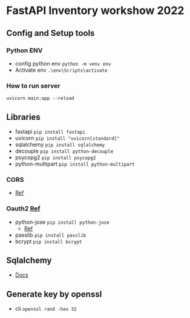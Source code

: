 # FastAPI Inventory workshow 2022

## Config and Setup tools
### Python ENV
* config python env
    `python -m venv env`
* Activate env
    `.\env\Scripts\activate`

### How to run server
`uvicorn main:app --reload`

## Libraries
* fastapi `pip install fastapi`
* uvicorn `pip install "uvicorn[standard]"`
* sqlalchemy `pip install sqlalchemy`
* decouple `pip install python-decouple`
* psycopg2 `pip install psycopg2`
* python-multipart `pip install python-multipart`

### CORS 
* [Ref](https://fastapi.tiangolo.com/tutorial/cors/)

### Oauth2 [Ref](https://fastapi.tiangolo.com/tutorial/security/oauth2-jwt/)
* python-jose `pip install python-jose`
    * [Ref](https://github.com/mpdavis/python-jose)
* passlib `pip install passlib`
* bcrypt `pip install bcrypt`
## Sqlalchemy
* [Docs](https://docs.sqlalchemy.org/en/14/orm/quickstart.html)

## Generate key by openssl
* cli `openssl rand -hex 32`
